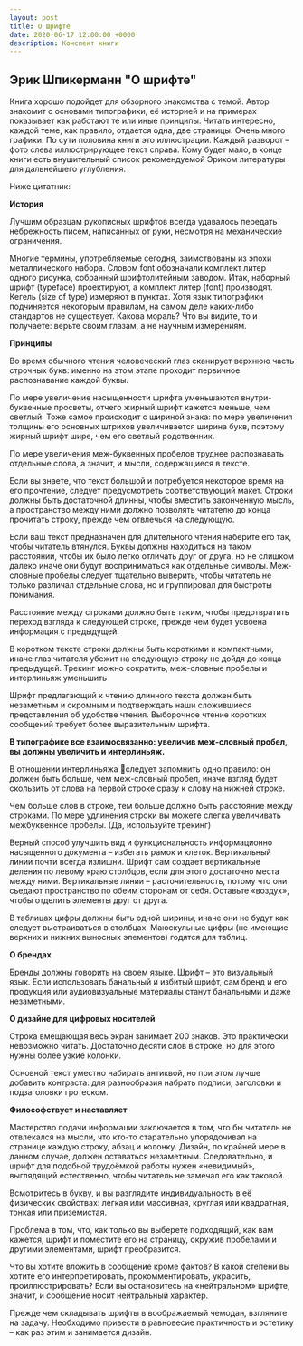 ```yaml
---
layout: post
title: О Шрифте
date: 2020-06-17 12:00:00 +0000
description: Конспект книги
---
```


## Эрик Шпикерманн "О шрифте"

Книга хорошо подойдет для обзорного знакомства с темой. Автор знакомит с основами типографики, её историей и на примерах показывает как работают те или иные принципы. Читать интересно, каждой теме, как правило, отдается одна, две страницы. Очень много графики. По сути половина книги это иллюстрации. Каждый разворот – фото слева иллюстрирующее текст справа. 
Кому будет мало, в конце книги есть внушительный список рекомендуемой Эриком литературы для дальнейшего углубления.

Ниже цитатник:


**История**

Лучшим образцам рукописных шрифтов всегда удавалось передать небрежность писем, написанных от руки, несмотря на механические ограничения.

Многие термины, употребляемые сегодня, заимствованы из эпохи металлического набора. Словом font обозначали комплект литер одного рисунка, собранный шрифтолитейным заводом. 
Итак, наборный шрифт (typeface) проектируют, а комплект литер (font) производят. Кегель (size of type) измеряют в пунктах. 
Хотя язык типографики подчиняется некоторым правилам, на самом деле каких-либо стандартов не существует.
Какова мораль? 
Что вы видите, то и получаете: верьте своим глазам, а не научным измерениям.


**Принципы**

Во время обычного чтения человеческий глаз сканирует верхнюю часть строчных букв: именно на этом этапе проходит первичное распознавание каждой буквы.

По мере увеличение насыщенности шрифта уменьшаются внутри-буквенные просветы, отчего жирный шрифт кажется меньше, чем светлый. Тоже самое происходит с шириной знака: по мере увеличения толщины его основных штрихов увеличивается ширина букв, поэтому жирный шрифт шире, чем его светлый родственник. 

По мере увеличения меж-буквенных пробелов труднее распознавать отдельные слова, а значит, и мысли, содержащиеся в тексте.

Если вы знаете, что текст большой и потребуется некоторое время на его прочтение, следует предусмотреть соответствующий макет. 
Строки должны быть достаточной длинны, чтобы вместить законченную мысль, а пространство между ними должно позволять читателю до конца прочитать строку, прежде чем отвлечься на следующую.

Если ваш текст предназначен для длительного чтения наберите его так, чтобы читатель втянулся. Буквы должны находиться на таком расстоянии, чтобы их было легко отличать друг от друга, но не слишком далеко иначе они будут восприниматься как отдельные символы. Меж-словные пробелы следует тщательно выверить, чтобы читатель не только различал отдельные слова, но и группировал для быстроты понимания.

Расстояние между строками должно быть таким, чтобы предотвратить переход взгляда к следующей строке, прежде чем будет усвоена информация с предыдущей.

В коротком тексте строки должны быть короткими и компактными, иначе глаз читателя убежит на следующую строку не дойдя до конца предыдущей.
Трекинг можно сократить, меж-словные пробелы и интерлиньяж уменьшить

Шрифт предлагающий к чтению длинного текста должен быть незаметным и скромным и подтверждать наши сложившиеся представления об удобстве чтения. Выборочное чтение коротких сообщений требует более выразительным шрифта.

**В типографике все взаимосвязанно: увеличив меж-словный пробел, вы должны увеличить и интерлиньяж.**

В отношении интерлиньяжа следует запомнить одно правило: он должен быть больше, чем меж-словный пробел, иначе взгляд будет скользить от слова на первой строке сразу к слову на нижней строке. 

Чем больше слов в строке, тем больше должно быть расстояние между строками. 
По мере удлинения строки вы можете слегка увеличивать межбуквенное пробелы.
(Да, используйте трекинг)

Верный способ улучшить вид и функциональность информационно насыщенного документа – избегать рамок и клеток. Вертикальный линии почти всегда излишни. Шрифт сам создает вертикальные деления по левому краю столбцов, если для этого достаточно места между ними. Вертикальные линии – расточительность, потому что они сьедают пространство по обеим сторонам от себя. Оставьте «воздух», чтобы отделить элементы друг от друга.

В таблицах цифры должны быть одной ширины, иначе они не будут как следует выстраиваться в столбцах. Маюскульные цифры (не имеющие верхних и нижних выносных элементов) годятся для таблиц.


**О брендах**

Бренды должны говорить на своем языке. Шрифт – это визуальный язык. Если использовать банальный и избитый шрифт, сам бренд и его продукция или 
аудиовизуальные материалы станут банальными и даже незаметными.


**О дизайне для цифровых носителей**

Строка вмещающая весь экран занимает 200 знаков. 
Это практически невозможно читать. 
Достаточно десяти слов в строке, но для этого нужны более узкие колонки.

Основной текст уместно набирать антиквой, но при этом лучше добавить контраста: для разнообразия набрать подписи, заголовки и подзаголовки гротеском.


**Философствует и наставляет**

Мастерство подачи информации заключается в том, что бы читатель  не отвлекался на мысли, что кто-то старательно упорядочивал на странице каждую строку, абзац и колонку. Дизайн, по крайней мере в данном случае, должен оставаться незаметным. Следовательно, и шрифт для подобной трудоёмкой работы нужен «невидимый», выглядящий естественно, чтобы читатель не замечал его как таковой.

Всмотритесь в букву, и вы разглядите индивидуальность в её физических свойствах: легкая или массивная, круглая или квадратная, тонкая или приземистая. 

Проблема в том, что, как только вы выберете подходящий, как вам кажется, шрифт и поместите его на страницу, окружив пробелами и другими элементами, шрифт преобразится.

Что вы хотите вложить в сообщение кроме фактов? В какой степени вы хотите его интерпретировать, прокомментировать, украсить, проиллюстрировать? Если вы остановитесь на «нейтральном» шрифте, значит, и сообщение носит нейтральный характер.

Прежде чем складывать шрифты в воображаемый чемодан, взгляните на задачу. Необходимо привести в равновесие практичность и эстетику – как раз этим и занимается дизайн.
